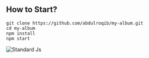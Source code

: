 ## How to Start?

```
git clone https://github.com/abdulroqib/my-album.git
cd my-album
npm install
npm start
```

![Standard Js](https://cdn.rawgit.com/feross/standard/master/badge.svg)